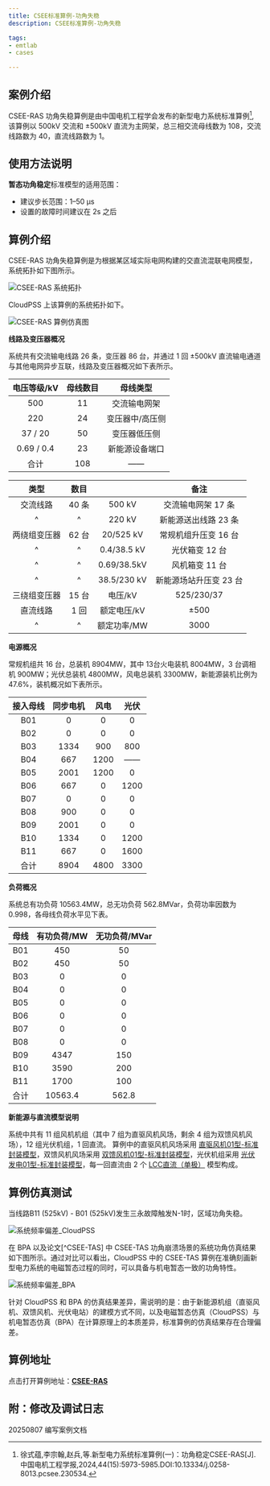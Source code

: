 ```yaml
---
title: CSEE标准算例-功角失稳
description: CSEE标准算例-功角失稳

tags:
- emtlab
- cases

---
```


<!-- import DocCardList from '@theme/DocCardList';

<DocCardList /> -->

## 案例介绍
CSEE-RAS 功角失稳算例是由中国电机工程学会发布的新型电力系统标准算例[^CSEE-RAS], 该算例以 500kV 交流和 ±500kV 直流为主网架，总三相交流母线数为 108，交流线路数为 40，直流线路数为 1。


## 使用方法说明
**暂态功角稳定**标准模型的适用范围：
   + 建议步长范围：1–50 μs  
   + 设置的故障时间建议在 2s 之后  

## 算例介绍
CSEE-RAS 功角失稳算例是为根据某区域实际电网构建的交直流混联电网模型，系统拓扑如下图所示。

![CSEE-RAS 系统拓扑](./topology_of_csee_tas_main_grid.png "CSEE-RAS 系统拓扑")

CloudPSS 上该算例的系统拓扑如下。

![CSEE-RAS 算例仿真图](./csee_tas_main_grid_in_cloudpss.png "CSEE-RAS 算例仿真图")

**线路及变压器概况**

系统共有交流输电线路 26 条，变压器 86 台，并通过 1 回 ±500kV 直流输电通道与其他电网异步互联，线路及变压器概况如下表所示。

| 电压等级/kV  | 母线数目 | 母线类型 |
|:------: |:----: |:----------:|
| 500 | 11 | 交流输电网架 |
| 220 | 24 | 变压器中/高压侧 |
| 37 / 20  | 50 | 变压器低压侧 |
| 0.69 / 0.4 | 23| 新能源设备端口 |
| 合计 | 108| —— |

| 类型  | 数目 |   | 备注 |
|:----: |:----:|:---:|:----:|
| 交流线路 | 40 条 | 500 kV | 交流输电网架 17 条 |
| ^ | ^ | 220 kV  | 新能源送出线路 23 条 |
| 两绕组变压器 | 62 台 | 20/525 kV | 常规机组升压变 16 台 |
| ^ | ^ | 0.4/38.5 kV | 光伏箱变 12 台 |
| ^ | ^ | 0.69/38.5kV | 风机箱变 11 台 |
| ^ | ^ | 38.5/230 kV | 新能源场站升压变 23 台 |
| 三绕组变压器 | 15 台 | 电压/kV | 525/230/37 |
| 直流线路 | 1 回 | 额定电压/kV | ±500 |
| ^ | ^ | 额定功率/MW  | 3000 |


**电源概况**

常规机组共 16 台，总装机 8904MW，其中 13台火电装机 8004MW，3 台调相机 900MW；光伏总装机 4800MW，风电总装机 3300MW，新能源装机比例为 47.6%，装机概况如下表所示。

| 接入母线  | 同步电机  |  风电   | 光伏 |
|:------: |:----:|:-------:|:------:|
| B01 | 0  | 0 | 0 |
| B02 | 0  | 0 | 0 |
| B03 | 1334  | 900 | 800 |
| B04 | 667  | 1200 | —— |
| B05 | 2001  | 1200 | 0 |
| B06 | 667  | 0 | 1200 |
| B07 | 0  | 0 | 0 |
| B08 | 900  | 0 | 0 |
| B09 | 2001  | 0 | 0 |
| B10 | 1334  | 0 | 1200 |
| B11 | 667  | 0 | 1600 |
| 合计 | 8904  | 4800 | 3300 |

**负荷概况**

系统总有功负荷 10563.4MW，总无功负荷 562.8MVar，负荷功率因数为 0.998，各母线负荷水平见下表。

| 母线  | 有功负荷/MW | 无功负荷/MVar |
|:------: |:----:|:-------:|
| B01 | 450 | 50 |
| B02 | 450 | 50 |
| B03 | 0 | 0 |
| B04 | 0 | 0 |
| B05 | 0 | 0 |
| B06 | 0 | 0 |
| B07 | 0 | 0 |
| B08 | 0 | 0 |
| B09 | 4347 | 150 |
| B10 | 3590 | 200 |
| B11 | 1700 | 100 |
| 合计 | 10563.4  | 562.8 |

**新能源与直流模型说明**

系统中共有 11 组风机机组（其中 7 组为直驱风机风场，剩余 4 组为双馈风机风场），12 组光伏机组，1 回直流。 算例中的直驱风机风场采用 [直驱风机01型-标准封装模型](../../20-wind-power-system/10-wtg_pmsg/10-wtg_pmsg_01/30-wtg_pmsg_01-avm-std-v1/index.md)，双馈风机风场采用 [双馈风机01型-标准封装模型](../../20-wind-power-system/20-wtg_dfig/10-wtg_dfig_01/30-wtg_dfig_01-avm-std-v1/index.md)，光伏机组采用 [光伏发电01型-标准封装模型](../../30-photovoltaic-power-system/10-pvs/10-pvs_01/30-pvs_01-avm-std-v1/index.md)，每一回直流由 2 个 [LCC直流（单极）](../../../../../documents/software/20-emtlab/110-component-library/30-dc-modules/10-dc-electrical-modules/20-DCLine_sp/index.md) 模型构成。



## 算例仿真测试


当线路B11 (525kV) - B01 (525kV)发生三永故障触发N-1时，区域功角失稳。

![系统频率偏差_CloudPSS](./cloudpss_tas.png "系统频率偏差_CloudPSS")

在 BPA 以及论文[^CSEE-TAS] 中 CSEE-TAS 功角崩溃场景的系统功角仿真结果如下图所示。通过对比可以看出，CloudPSS 中的 CSEE-TAS 算例在准确刻画新型电力系统的电磁暂态过程的同时，可以具备与机电暂态一致的功角特性。


![系统频率偏差_BPA](./bpa_tas.png "系统频率偏差_BPA")

针对 CloudPSS 和 BPA 的仿真结果差异，需说明的是：由于新能源机组（直驱风机、双馈风机、光伏电站）的建模方式不同，以及电磁暂态仿真（CloudPSS）与机电暂态仿真（BPA）在计算原理上的本质差异，标准算例的仿真结果存在合理偏差。

## 算例地址
点击打开算例地址：[**CSEE-RAS**](http://cloudpss-calculate.local.ddns.cloudpss.net/model/open-cloudpss/CSEE-RAS-std-v1b1)


[^CSEE-RAS]:徐式蕴,李宗翰,赵兵,等.新型电力系统标准算例(一)：功角稳定CSEE-RAS[J].中国电机工程学报,2024,44(15):5973-5985.DOI:10.13334/j.0258-8013.pcsee.230534.

## 附：修改及调试日志
20250807 编写案例文档  